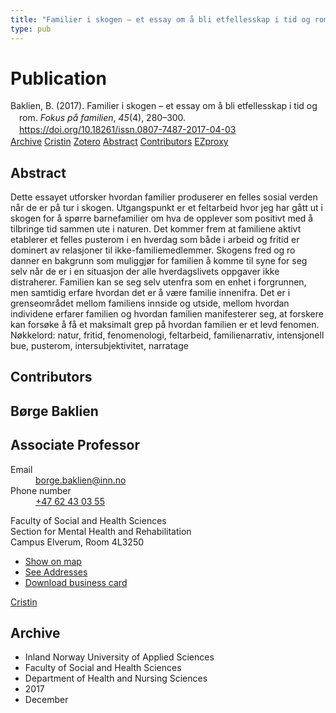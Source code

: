 ```yaml
---
title: "Familier i skogen – et essay om å bli etfellesskap i tid og rom"
type: pub
---
```

<h1>Publication</h1>
<article id="csl-bib-container-RVITIEK8" class="csl-bib-container">
  <div class="csl-bib-body" style="line-height: 1.35; padding-left: 1em; text-indent:-1em;">
  <div class="csl-entry">Baklien, B. (2017). Familier i skogen &#x2013; et essay om &#xE5;&#xA0;bli&#xA0;etfellesskap i tid og rom. <i>Fokus p&#xE5; familien</i>, <i>45</i>(4), 280&#x2013;300. <a href="https://doi.org/10.18261/issn.0807-7487-2017-04-03">https://doi.org/10.18261/issn.0807-7487-2017-04-03</a></div>
</div>
  <div class="csl-bib-buttons">
    <a href="#taxonomy-article-RVITIEK8" class="csl-bib-button">Archive</a>
    <a href="https://app.cristin.no/results/show.jsf?id=1523068" alt="Cristin URL" class="csl-bib-button">Cristin</a>
    <a href="http://zotero.org/groups/5022929/items/RVITIEK8" alt="Zotero URL" class="csl-bib-button">Zotero</a>
    <a href="#abstract-article-RVITIEK8" class="csl-bib-button">Abstract</a>
    <a href="#contributors-article-RVITIEK8" class="csl-bib-button">Contributors</a>
    <a href="http://ezproxy.inn.no/login?url=https://doi.org/10.18261/issn.0807-7487-2017-04-03" class="csl-bib-button">EZproxy</a>
  </div>
  <div id="csl-bib-meta-container-RVITIEK8"></div>
</article>
<div id="csl-bib-meta-RVITIEK8" class="csl-bib-meta">
  <article id="abstract-article-RVITIEK8" class="abstract-article">
    <h1>Abstract</h1>
    Dette essayet utforsker hvordan familier produserer en felles sosial verden når de er på 
tur i skogen. Utgangspunkt er et feltarbeid hvor jeg har gått ut i skogen for å spørre 
barnefamilier om hva de opplever som positivt med å tilbringe tid sammen ute i naturen. 
Det kommer frem at familiene aktivt etablerer et felles pusterom i en hverdag som både i 
arbeid og fritid er dominert av relasjoner til ikke-familiemedlemmer. Skogens fred og ro 
danner en bakgrunn som muliggjør for familien å komme til syne for seg selv når de er i 
en situasjon der alle hverdagslivets oppgaver ikke distraherer. Familien kan se seg selv 
utenfra som en enhet i forgrunnen, men samtidig erfare hvordan det er å være familie 
innenifra. Det er i grenseområdet mellom familiens innside og utside, mellom hvordan 
individene erfarer familien og hvordan familien manifesterer seg, at forskere kan forsøke 
å få et maksimalt grep på hvordan familien er et levd fenomen. 
Nøkkelord: natur, fritid, fenomenologi, feltarbeid, familienarrativ, intensjonell bue, 
pusterom, intersubjektivitet, narratage
  </article>
  <article id="contributors-article-RVITIEK8" class="contributors-article">
    <h1>Contributors</h1>
    <div class="personas">
<div class="vrtx-hinn-person-card">
<div class="photo">
<i class="lar la-user-circle missing-person"></i>
</div>
<div class="info">
<hgroup><h1>Børge Baklien</h1>
<h2>Associate Professor</h2>
</hgroup><dl>
<dt>Email</dt>
<dd>
<a href="mailto:borge.baklien@inn.no">borge.baklien@inn.no</a>
</dd>
<dt>Phone number</dt>
<dd><a href="tel:+4762430355">
+47 62 43 03 55
</a></dd>
</dl>
<p>
Faculty of Social and Health Sciences<br>
Section for Mental Health and Rehabilitation<br>
Campus Elverum,
Room 4L3250
</p>
<ul class="vrtx-hinn-links">
<li><a href="https://www.google.com/maps?q=60.88177,11.53669">Show on map</a></li>
<li><a href="https://www.inn.no/english/find-an-employee/borge-baklien.html#vrtx-hinn-addresses">See Addresses</a></li>
<li><a href="https://www.inn.no/english/find-an-employee/borge-baklien.html?vrtx=vcf">Download business card</a></li>
</ul>
</div>
</div>
<a href="https://app.cristin.no/persons/show.jsf?id=319772" alt="Cristin URL" class="personas-cristin">Cristin</a>
</div>
  </article>
  <article id="taxonomy-article-RVITIEK8" class="taxonomy-article">
    <h1>Archive</h1>
    <ul>
      <li>Inland Norway University of Applied Sciences</li>
      <li>Faculty of Social and Health Sciences</li>
      <li>Department of Health and Nursing Sciences</li>
      <li>2017</li>
      <li>December</li>
    </ul>
  </article>
</div>
